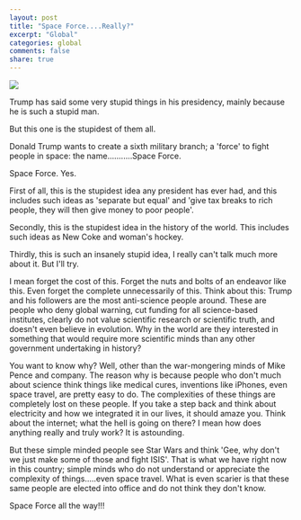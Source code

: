 ```yaml
---
layout: post
title: "Space Force....Really?"
excerpt: "Global"
categories: global
comments: false
share: true
---
```




![](https://s4.b3ta.com/host/creative/13617/1520983237/SpaceForceLogoSmallJPG.jpg)





Trump has said some very stupid things in his presidency, mainly because he is such a stupid man. 






But this one is the stupidest of them all.



Donald Trump wants to create a sixth military branch; a 'force' to fight people in space: the name...........Space Force.



Space Force. Yes.


First of all, this is the stupidest idea any president has ever had, and this includes such ideas as 'separate but equal' and 'give tax breaks to rich people, they will then give money to poor people'. 



Secondly, this is the stupidest idea in the history of the world. This includes such ideas as New Coke and woman's hockey.



Thirdly, this is such an insanely stupid idea, I really can't talk much more about it. But I'll try.



I mean forget the cost of this. Forget the nuts and bolts of an endeavor like this. Even forget the complete unnecessarily of this. Think about this: Trump and his followers are the most anti-science people around. These are people who deny global warning, cut funding for all science-based institutes, clearly do not value scientific research or scientific truth, and doesn't even believe in evolution. Why in the world are they interested in something that would require more scientific minds than any other government undertaking in history?

You want to know why? Well, other than the war-mongering minds of Mike Pence and company. The reason why is because people who don't much about science think things like medical cures, inventions like iPhones, even space travel, are pretty easy to do. The complexities of these things are completely lost on these people. If you take a step back and think about electricity and how we integrated it in our lives, it should amaze you. Think about the internet; what the hell is going on there? I mean how does anything really and truly work? It is astounding.


But these simple minded people see Star Wars and think 'Gee, why don't we just make some of those and fight ISIS'. That is what we have right now in this country; simple minds who do not understand or appreciate the complexity of things.....even space travel. What is even scarier is that these same people are elected into office and do not think they don't know.


Space Force all the way!!!















